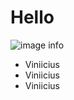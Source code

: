 # Hello

![image info](https://images.unsplash.com/photo-1516886635086-2b3c423c0947?ixlib=rb-1.2.1&ixid=eyJhcHBfaWQiOjEyMDd9&auto=format&fit=crop&w=350&q=100)

- Viniicius
- Viniicius
- Viniicius